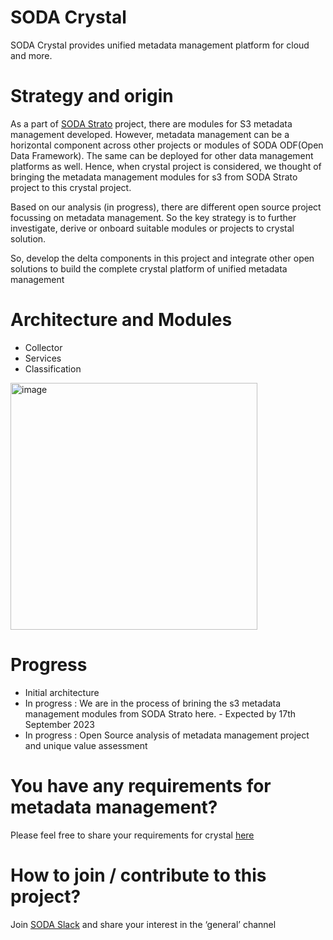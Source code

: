 # SODA Crystal
SODA Crystal provides unified metadata management platform for cloud and more.

# Strategy and origin
As a part of [SODA Strato](https://github.com/sodafoundation/strato) project, there are modules for S3 metadata management developed. 
However, metadata management can be a horizontal component across other projects or modules of SODA ODF(Open Data Framework). The same 
can be deployed for other data management platforms as well. Hence, when crystal project is considered, we thought of bringing the 
metadata management modules for s3 from SODA Strato project to this crystal project. 

Based on our analysis (in progress), there are different open source project focussing on metadata management. So the key strategy is to 
further investigate, derive or onboard suitable modules or projects to crystal solution. 

So, develop the delta components in this project and integrate other open solutions to build the complete crystal platform of 
unified metadata management

# Architecture and Modules
- Collector
- Services
- Classification

<img width="395" alt="image" src="https://github.com/sodafoundation/crystal/assets/8660550/cf844b62-b071-4423-ae9c-b95221b895b6">

# Progress
- Initial architecture
- In progress : We are in the process of brining the s3 metadata management modules from SODA Strato here. - Expected by 17th September 2023
- In progress : Open Source analysis of metadata management project and unique value assessment

# You have any requirements for metadata management? 
Please feel free to share your requirements for crystal [here](https://github.com/sodafoundation/crystal/issues)

# How to join / contribute to this project?
Join [SODA Slack](https://sodafoundation.io/slack/) and share your interest in the ‘general’ channel

